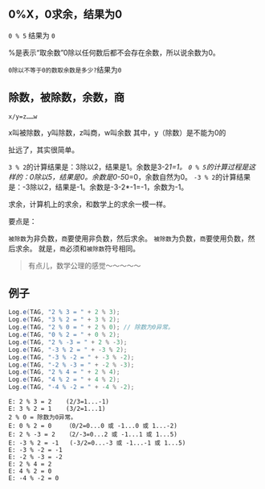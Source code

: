 ## 0%X，0求余，结果为0

`0 % 5` 结果为 `0`

%是表示“取余数”0除以任何数后都不会存在余数，所以说余数为0。

`0除以不等于0的数取余数是多少?`结果为`0`

## 除数，被除数，余数，商

`x/y=z……w`

x叫被除数，y叫除数，z叫商，w叫余数
其中，y（除数）是不能为0的

扯远了，其实很简单。

`3 % 2`的计算结果是：3除以2，结果是1。余数是3-2*1=1。
`0 % 5`的计算过程是这样的：0除以5，结果是0。余数是0-5*0=0，余数自然为0。
`-3 % 2`的计算结果是：-3除以2，结果是-1。余数是-3-2*-1=-1，余数为-1。

求余，计算机上的求余，和数学上的求余一模一样。

要点是：

`被除数`为非负数，`商`要使用非负数，然后求余。
`被除数`为负数，`商`要使用负数，然后求余。
就是，`商`必须和`被除数`符号相同。

> 有点儿，数学公理的感觉～～～～～

## 例子

```java
Log.e(TAG, "2 % 3 = " + 2 % 3);
Log.e(TAG, "3 % 2 = " + 3 % 2);
Log.e(TAG, "2 % 0 = " + 2 % 0); // 除数为0异常。
Log.e(TAG, "0 % 2 = " + 0 % 2);
Log.e(TAG, "2 % -3 = " + 2 % -3);
Log.e(TAG, "-3 % 2 = " + -3 % 2);
Log.e(TAG, "-3 % -2 = " + -3 % -2);
Log.e(TAG, "-2 % -3 = " + -2 % -3);
Log.e(TAG, "2 % 4 = " + 2 % 4);
Log.e(TAG, "4 % 2 = " + 4 % 2);
Log.e(TAG, "-4 % -2 = " + -4 % -2);
```

```
E: 2 % 3 = 2    (2/3=1...-1)
E: 3 % 2 = 1    (3/2=1...1)
2 % 0 = 除数为0异常。
E: 0 % 2 = 0    （0/2=0...0 或 -1...0 或 1...-2)
E: 2 % -3 = 2   （2/-3=0...2 或 -1...1 或 1...5)
E: -3 % 2 = -1   (-3/2=0...-3 或 -1...-1 或 1...5)
E: -3 % -2 = -1
E: -2 % -3 = -2
E: 2 % 4 = 2
E: 4 % 2 = 0
E: -4 % -2 = 0
```
